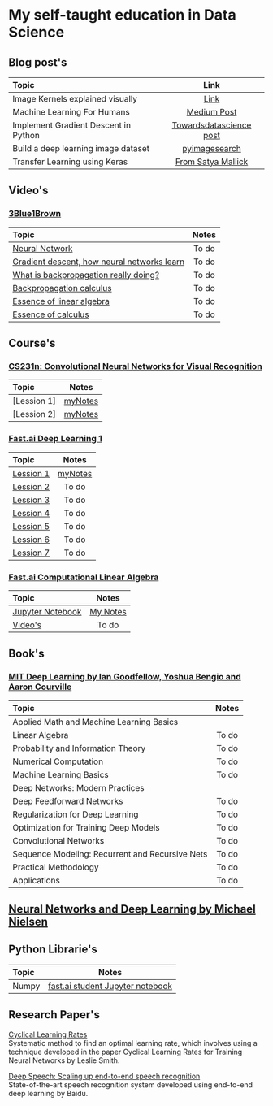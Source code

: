 # My self-taught education in Data Science


## Blog post's
Topic | Link
:-- | :--:
Image Kernels explained visually | [Link](http://setosa.io/ev/image-kernels/)
Machine Learning For Humans | [Medium Post](https://medium.com/machine-learning-for-humans)
Implement Gradient Descent in Python | [Towardsdatascience post](https://towardsdatascience.com/implement-gradient-descent-in-python-9b93ed7108d1)
Build a deep learning image dataset | [pyimagesearch](https://www.pyimagesearch.com/2018/04/09/how-to-quickly-build-a-deep-learning-image-dataset)
Transfer Learning using Keras | [From Satya Mallick](https://www.learnopencv.com/keras-tutorial-transfer-learning-using-pre-trained-models/)

## Video's
### [3Blue1Brown](https://www.youtube.com/channel/UCYO_jab_esuFRV4b17AJtAw)
Topic | Notes
:-- | :--: 
[Neural Network](https://www.youtube.com/watch?v=aircAruvnKk&t=926s) | To do
[Gradient descent, how neural networks learn](https://www.youtube.com/watch?v=IHZwWFHWa-w&t=62s) | To do
[What is backpropagation really doing?](https://www.youtube.com/watch?v=Ilg3gGewQ5U) | To do
[Backpropagation calculus](https://www.youtube.com/watch?v=tIeHLnjs5U8)| To do
[Essence of linear algebra](https://www.youtube.com/playlist?list=PLZHQObOWTQDPD3MizzM2xVFitgF8hE_ab)| To do
[Essence of calculus](https://www.youtube.com/playlist?list=PLZHQObOWTQDMsr9K-rj53DwVRMYO3t5Yr)| To do

## Course's

### [CS231n: Convolutional Neural Networks for Visual Recognition](http://cs231n.github.io/)
Topic | Notes
:-- | :--: 
[Lession 1] | [myNotes](https://github.com/nullbyte91/LearningPath/tree/master/courses/cs231)
[Lession 2] | [myNotes](https://github.com/nullbyte91/LearningPath/tree/master/courses/cs231)

### [Fast.ai Deep Learning 1](https://course.fast.ai/start.html)
Topic | Notes
:-- | :--: 
[Lession 1](https://www.youtube.com/watch?v=IPBSB1HLNLo&feature=youtu.be) | [myNotes](https://github.com/nullbyte91/LearningPath/tree/master/courses/fast.ai/deepLearning1) 
[Lession 2](https://www.youtube.com/watch?v=JNxcznsrRb8&feature=youtu.be) | To do 
[Lession 3](https://www.youtube.com/watch?v=9C06ZPF8Uuc&feature=youtu.be) | To do
[Lession 4](https://www.youtube.com/watch?v=gbceqO8PpBg&feature=youtu.be) | To do
[Lession 5](https://www.youtube.com/watch?v=J99NV9Cr75I&feature=youtu.be) | To do 
[Lession 6](https://www.youtube.com/watch?v=sHcLkfRrgoQ&feature=youtu.be) | To do 
[Lession 7](https://www.youtube.com/watch?v=H3g26EVADgY&feature=youtu.be) | To do


### [Fast.ai Computational Linear Algebra](https://www.fast.ai/2017/07/17/num-lin-alg/)
Topic | Notes
:-- | :--: 
[Jupyter Notebook](https://github.com/fastai/numerical-linear-algebra/blob/master/README.md) | [My Notes](https://github.com/nullbyte91/LearningPath/tree/master/courses/fast.ai/computational_linear_algebra)
[Video's](https://www.youtube.com/playlist?list=PLtmWHNX-gukIc92m1K0P6bIOnZb-mg0hY) | To do 

## Book's

### [MIT Deep Learning by Ian Goodfellow, Yoshua Bengio and Aaron Courville](https://github.com/janishar/mit-deep-learning-book-pdf/tree/master/complete-book-bookmarked-pdf)

Topic | Notes
:-- | :--: 
Applied Math and Machine Learning Basics | 
Linear Algebra | To do 
Probability and Information Theory | To do 
Numerical Computation | To do 
Machine Learning Basics | To do 
Deep Networks: Modern Practices | 
Deep Feedforward Networks | To do 
Regularization for Deep Learning | To do 
Optimization for Training Deep Models | To do 
Convolutional Networks | To do
Sequence Modeling: Recurrent and Recursive Nets | To do 
Practical Methodology | To do 
Applications | To do

## [Neural Networks and Deep Learning by Michael Nielsen](http://neuralnetworksanddeeplearning.com/index.html)

## Python Librarie's
Topic | Notes
:-- | :--:
Numpy | [fast.ai student Jupyter notebook](https://github.com/jamesdietle/fastaipart1v2/blob/master/Tutorials/NumpyTutorial.ipynb)

## Research Paper's
[Cyclical Learning Rates](https://arxiv.org/abs/1506.01186)<br>
 Systematic method to find an optimal learning rate, which involves using a technique developed in the paper Cyclical Learning Rates for Training Neural Networks by Leslie Smith.

[
Deep Speech: Scaling up end-to-end speech recognition](https://arxiv.org/abs/1412.5567)</br>
 State-of-the-art speech recognition system developed using end-to-end deep learning by Baidu.


